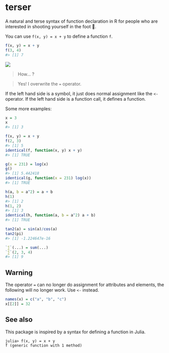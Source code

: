 <!-- README.md is generated from README.Rmd. Please edit that file -->
terser
======

A natural and terse syntax of function declaration in R for people who are interested in shooting yourself in the foot :gun:.

You can use `f(x, y) = x + y` to define a function `f`.

``` r
f(x, y) = x + y
f(3, 4)
#> [1] 7
```

![](https://user-images.githubusercontent.com/9980776/38043325-64bae8ec-32e9-11e8-955c-b7fbae468212.gif)

> How... ?

> Yes! I overwrite the `=` operator.

If the left hand side is a symbol, it just does normal assignment like the `<-` operator. If the left hand side is a function call, it defines a function.

Some more examples:

``` r
x = 3
x
#> [1] 3

f(x, y) = x + y
f(2, 3)
#> [1] 5
identical(f, function(x, y) x + y)
#> [1] TRUE

g(x = 231) = log(x)
g()
#> [1] 5.442418
identical(g, function(x = 231) log(x))
#> [1] TRUE

h(a, b = a^2) = a + b
h(1)
#> [1] 2
h(1, 2)
#> [1] 3
identical(h, function(a, b = a^2) a + b)
#> [1] TRUE

tan2(a) = sin(a)/cos(a)
tan2(pi)
#> [1] -1.224647e-16

`∑`(...) = sum(...)
`∑`(2, 3, 4)
#> [1] 9
```

Warning
-------

The operator `=` can no longer do assignment for attributes and elements, the following will no longer work. Use `<-` instead.

``` r
names(x) = c("a", "b", "c")
x[[2]] = 32
```

See also
--------

This package is inspired by a syntax for defining a function in Julia.

    julia> f(x, y) = x + y
    f (generic function with 1 method)

